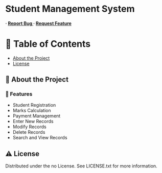 # Student Management System

<h4> <span> · </span> <a href="https://github.com/buddhirangana/Student-Management-System-2/issues"> Report Bug </a> <span> · </span> <a href="https://github.com/buddhirangana/Student-Management-System-2/issues"> Request Feature </a> </h4>

# :notebook_with_decorative_cover: Table of Contents

- [About the Project](#star2-about-the-project)
- [License](#warning-license)

## :star2: About the Project

### :dart: Features
- Student Registration
- Marks Calculation
- Payment Management
- Enter New Records
- Modify Records
- Delete Records
- Search and View Records

## :warning: License

Distributed under the no License. See LICENSE.txt for more information.
